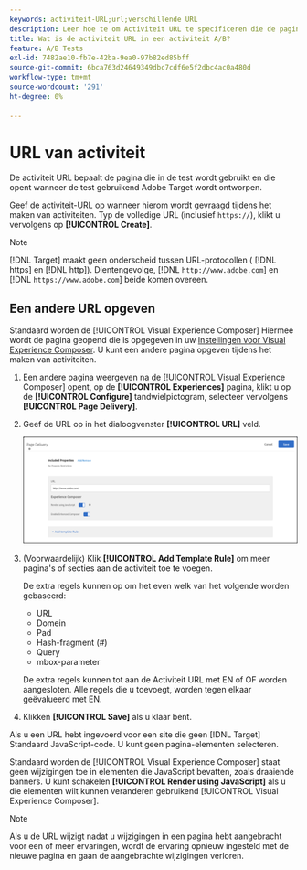```yaml
---
keywords: activiteit-URL;url;verschillende URL
description: Leer hoe te om Activiteit URL te specificeren die de pagina bepaalt die in de test wordt gebruikt en die wanneer de test wordt ontworpen gebruikend [!DNL Adobe Target].
title: Wat is de activiteit URL in een activiteit A/B?
feature: A/B Tests
exl-id: 7482ae10-fb7e-42ba-9ea0-97b82ed85bff
source-git-commit: 6bca763d24649349dbc7cdf6e5f2dbc4ac0a480d
workflow-type: tm+mt
source-wordcount: '291'
ht-degree: 0%

---
```


# URL van activiteit

De activiteit URL bepaalt de pagina die in de test wordt gebruikt en die opent wanneer de test gebruikend Adobe Target wordt ontworpen.

Geef de activiteit-URL op wanneer hierom wordt gevraagd tijdens het maken van activiteiten. Typ de volledige URL (inclusief `https://`), klikt u vervolgens op **[!UICONTROL Create]**.

>[!NOTE]
>
>[!DNL Target] maakt geen onderscheid tussen URL-protocollen ( [!DNL https] en [!DNL http]). Dientengevolge, [!DNL `http://www.adobe.com`] en [!DNL `https://www.adobe.com`] beide komen overeen.

## Een andere URL opgeven

Standaard worden de [!UICONTROL Visual Experience Composer] Hiermee wordt de pagina geopend die is opgegeven in uw [Instellingen voor Visual Experience Composer](/help/main/administrating-target/visual-experience-composer-set-up.md). U kunt een andere pagina opgeven tijdens het maken van activiteiten.

1. Een andere pagina weergeven na de [!UICONTROL Visual Experience Composer] opent, op de **[!UICONTROL Experiences]** pagina, klikt u op de **[!UICONTROL Configure]** tandwielpictogram, selecteer vervolgens **[!UICONTROL Page Delivery]**.

1. Geef de URL op in het dialoogvenster **[!UICONTROL URL]** veld.

   ![Dialoogvenster Pagina-aflevering](/help/main/c-activities/t-test-ab/t-test-create-ab/assets/url-config-new.png)

1. (Voorwaardelijk) Klik **[!UICONTROL Add Template Rule]** om meer pagina&#39;s of secties aan de activiteit toe te voegen.

   De extra regels kunnen op om het even welk van het volgende worden gebaseerd:

   * URL
   * Domein
   * Pad
   * Hash-fragment (#)
   * Query
   * mbox-parameter

   De extra regels kunnen tot aan de Activiteit URL met EN of OF worden aangesloten. Alle regels die u toevoegt, worden tegen elkaar geëvalueerd met EN.

1. Klikken **[!UICONTROL Save]** als u klaar bent.

Als u een URL hebt ingevoerd voor een site die geen [!DNL Target] Standaard JavaScript-code. U kunt geen pagina-elementen selecteren.

Standaard worden de [!UICONTROL Visual Experience Composer] staat geen wijzigingen toe in elementen die JavaScript bevatten, zoals draaiende banners. U kunt schakelen **[!UICONTROL Render using JavaScript]** als u die elementen wilt kunnen veranderen gebruikend [!UICONTROL Visual Experience Composer].

>[!NOTE]
>
>Als u de URL wijzigt nadat u wijzigingen in een pagina hebt aangebracht voor een of meer ervaringen, wordt de ervaring opnieuw ingesteld met de nieuwe pagina en gaan de aangebrachte wijzigingen verloren.
